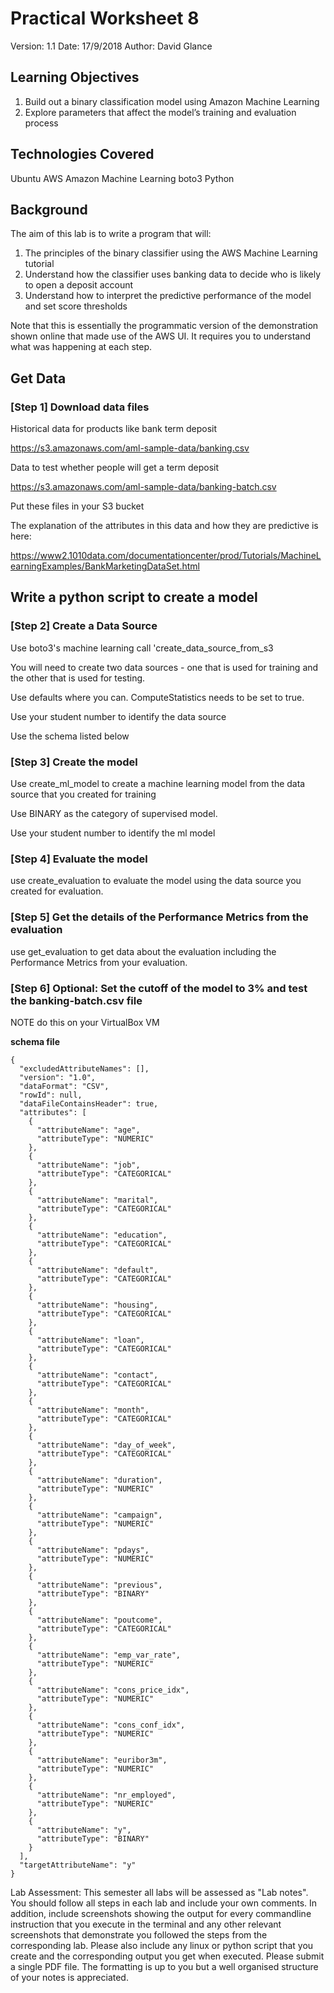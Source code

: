 # Practical Worksheet 8

Version: 1.1 Date: 17/9/2018 Author: David Glance

## Learning Objectives

1.	Build out a binary classification model using Amazon Machine Learning
2.	Explore parameters that affect the model’s training and evaluation process

## Technologies Covered

Ubuntu
AWS
Amazon Machine Learning
boto3
Python

## Background

The aim of this lab is to write a program that will:

1. The principles of the binary classifier using the AWS Machine Learning tutorial 
2. Understand how the classifier uses banking data to decide who is likely to open a deposit account
3. Understand how to interpret the predictive performance of the model and set score thresholds

Note that this is essentially the programmatic version of the
demonstration shown online that made use of the AWS UI. It requires
you to understand what was happening at each step. 

## Get Data

### [Step 1] Download data files

Historical data for products like bank term deposit

https://s3.amazonaws.com/aml-sample-data/banking.csv

Data to test whether people will get a term deposit

https://s3.amazonaws.com/aml-sample-data/banking-batch.csv

Put these files in your S3 bucket

The explanation of the attributes in this data and how they are
predictive is here:

https://www2.1010data.com/documentationcenter/prod/Tutorials/MachineLearningExamples/BankMarketingDataSet.html


## Write a python script to create a model 

### [Step 2] Create a Data Source

Use boto3's machine learning call 'create\_data\_source\_from_s3

You will need to create two data sources - one that is used for
training and the other that is used for testing. 

Use defaults where you can. ComputeStatistics needs to be set to true.

Use your student number to identify the data source

Use the schema listed below

### [Step 3] Create the model

Use create\_ml\_model to create a machine learning model from the data
source that you created for training

Use BINARY as the category of supervised model.

Use your student number to identify the ml model

### [Step 4] Evaluate the model

use create\_evaluation to evaluate the model using the data source you
created for evaluation.


### [Step 5] Get the details of the Performance Metrics from the evaluation

use get\_evaluation to get data about the evaluation including the
Performance Metrics from your evaluation.

### [Step 6] Optional: Set the cutoff of the model to 3% and test the banking-batch.csv file



NOTE do this on your VirtualBox VM




**schema file**

```
{
  "excludedAttributeNames": [], 
  "version": "1.0", 
  "dataFormat": "CSV", 
  "rowId": null, 
  "dataFileContainsHeader": true, 
  "attributes": [
    {
      "attributeName": "age", 
      "attributeType": "NUMERIC"
    }, 
    {
      "attributeName": "job", 
      "attributeType": "CATEGORICAL"
    }, 
    {
      "attributeName": "marital", 
      "attributeType": "CATEGORICAL"
    }, 
    {
      "attributeName": "education", 
      "attributeType": "CATEGORICAL"
    }, 
    {
      "attributeName": "default", 
      "attributeType": "CATEGORICAL"
    }, 
    {
      "attributeName": "housing", 
      "attributeType": "CATEGORICAL"
    }, 
    {
      "attributeName": "loan", 
      "attributeType": "CATEGORICAL"
    }, 
    {
      "attributeName": "contact", 
      "attributeType": "CATEGORICAL"
    }, 
    {
      "attributeName": "month", 
      "attributeType": "CATEGORICAL"
    }, 
    {
      "attributeName": "day_of_week", 
      "attributeType": "CATEGORICAL"
    }, 
    {
      "attributeName": "duration", 
      "attributeType": "NUMERIC"
    }, 
    {
      "attributeName": "campaign", 
      "attributeType": "NUMERIC"
    }, 
    {
      "attributeName": "pdays", 
      "attributeType": "NUMERIC"
    }, 
    {
      "attributeName": "previous", 
      "attributeType": "BINARY"
    }, 
    {
      "attributeName": "poutcome", 
      "attributeType": "CATEGORICAL"
    }, 
    {
      "attributeName": "emp_var_rate", 
      "attributeType": "NUMERIC"
    }, 
    {
      "attributeName": "cons_price_idx", 
      "attributeType": "NUMERIC"
    }, 
    {
      "attributeName": "cons_conf_idx", 
      "attributeType": "NUMERIC"
    }, 
    {
      "attributeName": "euribor3m", 
      "attributeType": "NUMERIC"
    }, 
    {
      "attributeName": "nr_employed", 
      "attributeType": "NUMERIC"
    }, 
    {
      "attributeName": "y", 
      "attributeType": "BINARY"
    }
  ], 
  "targetAttributeName": "y"
}

```

Lab Assessment:
This semester all labs will be assessed as "Lab notes". You should follow all steps in each lab and include your own comments. In addition, include screenshots showing the output for every commandline instruction that you execute in the terminal and any other relevant screenshots that demonstrate you followed the steps from the corresponding lab. Please also include any linux or python script that you create and the corresponding output you get when executed.
Please submit a single PDF file. The formatting is up to you but a well organised structure of your notes is appreciated.
